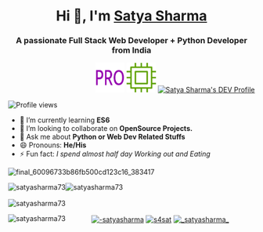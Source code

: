 <h1 align="center">Hi 👋, I'm <a href="https://satyasharma73.github.io/satyasharma./">Satya Sharma</a></h1>
<h3 align="center">A passionate Full Stack Web Developer + Python Developer from India</h3>

<p align="right">
<a href="#"><img src='https://raw.githubusercontent.com/acervenky/animated-github-badges/master/assets/pro.gif' height="60" width="60"></a> <a href='#'><img src='https://raw.githubusercontent.com/acervenky/animated-github-badges/master/assets/devbadge.gif' height="60" width="60"></a> <a href="#"><img src="https://d2fltix0v2e0sb.cloudfront.net/dev-badge.svg" alt="Satya Sharma's DEV Profile" height="60" width="60"> </a>
</p>

![Profile views](https://gpvc.arturio.dev/SatyaSharma73) 



- 🌱 I’m currently learning **ES6**
- 👯 I’m looking to collaborate on **OpenSource Projects.**
- 💬 Ask me about **Python or Web Dev Related Stuffs**
- 😄 Pronouns: **He/His**
- ⚡ Fun fact: *I spend almost half day Working out and Eating* 

 ![final_60096733b86fb500cd123c16_383417](https://user-images.githubusercontent.com/71933842/105571705-403b0300-5d78-11eb-9a02-9da05e6d436c.gif)

<p><img align="left" src="https://github-readme-stats.vercel.app/api/top-langs?username=satyasharma73&show_icons=true&locale=en&layout=compact" alt="satyasharma73" /></p>  
  
<p>&nbsp;<img align="left" src="https://github-readme-stats.vercel.app/api?username=satyasharma73&show_icons=true&locale=en" alt="satyasharma73" /></p>  
  
<p><img align="center" src="https://github-readme-streak-stats.herokuapp.com/?user=satyasharma73&" alt="satyasharma73" /></p>



<p><img align="left" src="https://media.giphy.com/media/3oEjHBhdFg2pqmsWQ0/giphy.gif" alt="satyasharma73" /></p>

  
<p align="center">  
<a href="https://linkedin.com/in/-satyasharma" target="blank"><img align="center" src="https://cdn.jsdelivr.net/npm/simple-icons@3.0.1/icons/linkedin.svg" alt="-satyasharma" height="30" width="30" /></a>  
<a href="https://fb.com/s4sat" target="blank"><img align="center" src="https://cdn.jsdelivr.net/npm/simple-icons@3.0.1/icons/facebook.svg" alt="s4sat" height="30" width="30" /></a>  
<a href="https://instagram.com/_satyasharma_" target="blank"><img align="center" src="https://cdn.jsdelivr.net/npm/simple-icons@3.0.1/icons/instagram.svg" alt="_satyasharma_" height="30" width="30" /></a>  
</p>

